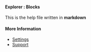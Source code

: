 #### Explorer : Blocks

This is the help file written in **markdown**

#### More Information

- [Settings](/settings)
- [Support](/support)
